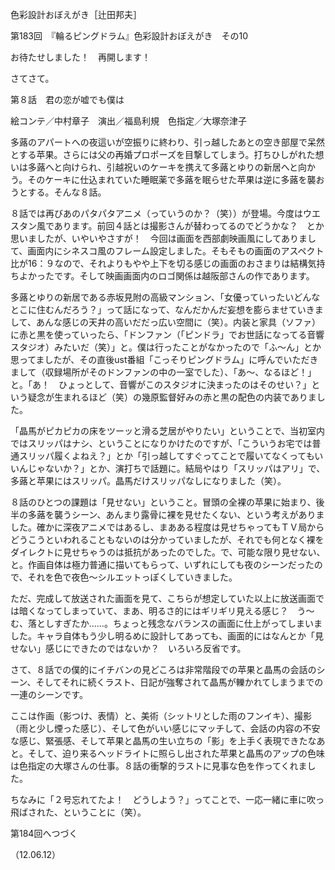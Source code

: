 <!-- source: http://web.archive.org/web/20250215190716/http://www.style.fm/as/05_column/tsujita/tsujita183.shtml -->

色彩設計おぼえがき［辻田邦夫］

第183回　『輪るピングドラム』色彩設計おぼえがき　その10

お待たせしました！　再開します！

さてさて。

第８話　君の恋が嘘でも僕は

絵コンテ／中村章子　演出／福島利規　色指定／大塚奈津子

多蕗のアパートへの夜這いが空振りに終わり、引っ越したあとの空き部屋で呆然とする苹果。さらには父の再婚プロポーズを目撃してしまう。打ちひしがれた想いは多蕗へと向けられ、引越祝いのケーキを携えて多蕗とゆりの新居へと向かう。そのケーキに仕込まれていた睡眠薬で多蕗を眠らせた苹果は逆に多蕗を襲おうとする。そんな８話。

８話では再びあのパタパタアニメ（っていうのか？（笑））が登場。今度はウエスタン風であります。前回４話とは撮影さんが替わってるのでどうかな？　とか思いましたが、いやいやさすが！　今回は画面を西部劇映画風にしてありまして、画面内にシネスコ風のフレーム設定しました。そもそもの画面のアスペクト比が16：９なので、それよりもやや上下を切る感じの画面のおさまりは結構気持ちよかったです。そして映画画面内のロゴ関係は越阪部さんの作であります。

多蕗とゆりの新居である赤坂見附の高級マンション、「女優っていったいどんなとこに住むんだろう？」って話になって、なんだかんだ妄想を膨らませていきまして、あんな感じの天井の高いだだっ広い空間に（笑）。内装と家具（ソファ）に赤と黒を使っていったら、「ドンファン（「ピンドラ」でお世話になってる音響スタジオ）みたいだ（笑）」と。僕は行ったことがなかったので「ふ〜ん」とか思ってましたが、その直後ust番組「こっそりピングドラム」に呼んでいただきまして（収録場所がそのドンファンの中の一室でした）、「あ〜、なるほど！」と。「あ！　ひょっとして、音響がこのスタジオに決まったのはそのせい？」という疑念が生まれるほど（笑）の幾原監督好みの赤と黒の配色の内装でありました。

「晶馬がピカピカの床をツーッと滑る芝居がやりたい」ということで、当初室内ではスリッパはナシ、ということになりかけたのですが、「こういうお宅では普通スリッパ履くよねえ？」とか「引っ越してすぐってことで履いてなくってもいいんじゃないか？」とか、演打ちで話題に。結局やはり「スリッパはアリ」で、多蕗と苹果にはスリッパ。晶馬だけスリッパなしになりました（笑）。

８話のひとつの課題は「見せない」ということ。冒頭の全裸の苹果に始まり、後半の多蕗を襲うシーン、あんまり露骨に裸を見せたくない、という考えがありました。確かに深夜アニメではあるし、まあある程度は見せちゃってもＴＶ局からどうこうといわれることもないのは分かっていましたが、それでも何となく裸をダイレクトに見せちゃうのは抵抗があったのでした。で、可能な限り見せない、と。作画自体は極力普通に描いてもらって、いずれにしても夜のシーンだったので、それを色で夜色〜シルエットっぽくしていきました。

ただ、完成して放送された画面を見て、こちらが想定していた以上に放送画面では暗くなってしまっていて、まあ、明るさ的にはギリギリ見える感じ？　う〜む、落としすぎたか……。ちょっと残念なバランスの画面に仕上がってしまいました。キャラ自体もう少し明るめに設計してあっても、画面的にはなんとか「見せない」感じにできたのではないか？　いろいろ反省です。

さて、８話での僕的にイチバンの見どころは非常階段での苹果と晶馬の会話のシーン、そしてそれに続くラスト、日記が強奪されて晶馬が轢かれてしまうまでの一連のシーンです。

ここは作画（影つけ、表情）と、美術（シットリとした雨のフンイキ）、撮影（雨と少し煙った感じ）、そして色がいい感じにマッチして、会話の内容の不安な感じ、緊張感、そして苹果と晶馬の生い立ちの「影」を上手く表現できたなあと。そして、迫り来るヘッドライトに照らし出された苹果と晶馬のアップの色味は色指定の大塚さんの仕事。８話の衝撃的ラストに見事な色を作ってくれました。

ちなみに「２号忘れてたよ！　どうしよう？」ってことで、一応一緒に車に吹っ飛ばされた、ということに（笑）。

第184回へつづく

（12.06.12）
